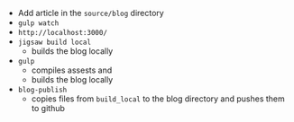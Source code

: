 - Add article in the `source/blog` directory
- `gulp watch`
- `http://localhost:3000/`
- `jigsaw build local`
  - builds the blog locally
- `gulp`
  - compiles assests and
  - builds the blog locally
- `blog-publish`
  - copies files from `build_local` to the blog directory and pushes them to github